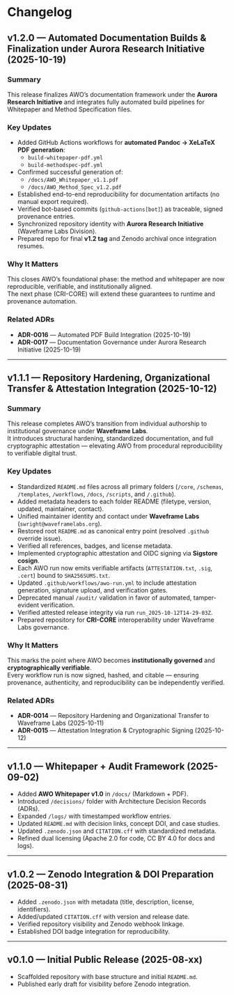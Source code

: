 # Changelog

## v1.2.0 — Automated Documentation Builds & Finalization under Aurora Research Initiative (2025-10-19)

### Summary
This release finalizes AWO’s documentation framework under the **Aurora Research Initiative** and integrates fully automated build pipelines for Whitepaper and Method Specification files.  

### Key Updates
- Added GitHub Actions workflows for **automated Pandoc → XeLaTeX PDF generation**:
  - `build-whitepaper-pdf.yml`
  - `build-methodspec-pdf.yml`
- Confirmed successful generation of:
  - `/docs/AWO_Whitepaper_v1.1.pdf`
  - `/docs/AWO_Method_Spec_v1.2.pdf`
- Established end-to-end reproducibility for documentation artifacts (no manual export required).
- Verified bot-based commits (`github-actions[bot]`) as traceable, signed provenance entries.
- Synchronized repository identity with **Aurora Research Initiative** (Waveframe Labs Division).
- Prepared repo for final **v1.2 tag** and Zenodo archival once integration resumes.

### Why It Matters
This closes AWO’s foundational phase: the method and whitepaper are now reproducible, verifiable, and institutionally aligned.  
The next phase (CRI-CORE) will extend these guarantees to runtime and provenance automation.

### Related ADRs
- **ADR-0016** — Automated PDF Build Integration (2025-10-19)
- **ADR-0017** — Documentation Governance under Aurora Research Initiative (2025-10-19)

---


## v1.1.1 — Repository Hardening, Organizational Transfer & Attestation Integration (2025-10-12)

### Summary
This release completes AWO’s transition from individual authorship to institutional governance under **Waveframe Labs**.  
It introduces structural hardening, standardized documentation, and full cryptographic attestation — elevating AWO from procedural reproducibility to verifiable digital trust.

### Key Updates
- Standardized `README.md` files across all primary folders (`/core`, `/schemas`, `/templates`, `/workflows`, `/docs`, `/scripts`, and `/.github`).  
- Added metadata headers to each folder README (filetype, version, updated, maintainer, contact).  
- Unified maintainer identity and contact under **Waveframe Labs** (`swright@waveframelabs.org`).  
- Restored root `README.md` as canonical entry point (resolved `.github` override issue).  
- Verified all references, badges, and license metadata.  
- Implemented cryptographic attestation and OIDC signing via **Sigstore cosign**.  
- Each AWO run now emits verifiable artifacts (`ATTESTATION.txt`, `.sig`, `.cert`) bound to `SHA256SUMS.txt`.  
- Updated `.github/workflows/awo-run.yml` to include attestation generation, signature upload, and verification gates.  
- Deprecated manual `/audit/` validation in favor of automated, tamper-evident verification.  
- Verified attested release integrity via run `run_2025-10-12T14-29-03Z`.  
- Prepared repository for **CRI-CORE** interoperability under Waveframe Labs governance.

### Why It Matters
This marks the point where AWO becomes **institutionally governed** and **cryptographically verifiable**.  
Every workflow run is now signed, hashed, and citable — ensuring provenance, authenticity, and reproducibility can be independently verified.

### Related ADRs
- **ADR-0014** — Repository Hardening and Organizational Transfer to Waveframe Labs (2025-10-11)  
- **ADR-0015** — Attestation Integration & Cryptographic Signing (2025-10-12)

---

## v1.1.0 — Whitepaper + Audit Framework (2025-09-02)
- Added **AWO Whitepaper v1.0** in `/docs/` (Markdown + PDF).  
- Introduced `/decisions/` folder with Architecture Decision Records (ADRs).  
- Expanded `/logs/` with timestamped workflow entries.  
- Updated `README.md` with decision links, concept DOI, and case studies.  
- Updated `.zenodo.json` and `CITATION.cff` with standardized metadata.  
- Refined dual licensing (Apache 2.0 for code, CC BY 4.0 for docs and logs).  

---

## v1.0.2 — Zenodo Integration & DOI Preparation (2025-08-31)
- Added `.zenodo.json` with metadata (title, description, license, identifiers).  
- Added/updated `CITATION.cff` with version and release date.  
- Verified repository visibility and Zenodo webhook linkage.  
- Established DOI badge integration for reproducibility.  

---

## v0.1.0 — Initial Public Release (2025-08-xx)
- Scaffolded repository with base structure and initial `README.md`.  
- Published early draft for visibility before Zenodo integration.

